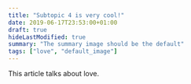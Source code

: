 ```yaml
---
title: "Subtopic 4 is very cool!"
date: 2019-06-17T23:53:00+01:00
draft: true
hideLastModified: true
summary: "The summary image should be the default"
tags: ["love", "default_image"]
---
```


This article talks about love. 